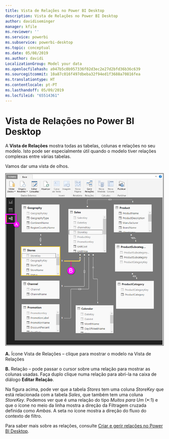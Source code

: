 ```yaml
---
title: Vista de Relações no Power BI Desktop
description: Vista de Relações no Power BI Desktop
author: davidiseminger
manager: kfile
ms.reviewer: ''
ms.service: powerbi
ms.subservice: powerbi-desktop
ms.topic: conceptual
ms.date: 05/08/2019
ms.author: davidi
LocalizationGroup: Model your data
ms.openlocfilehash: a947b5c0b957336f02d3ec2e27d2bfd36b36c639
ms.sourcegitcommit: 10a87c016f497dbeba32f94ed1f3688a70816fea
ms.translationtype: HT
ms.contentlocale: pt-PT
ms.lasthandoff: 05/09/2019
ms.locfileid: "65514361"
---
```

# <a name="relationship-view-in-power-bi-desktop"></a>Vista de Relações no Power BI Desktop
A **Vista de Relações** mostra todas as tabelas, colunas e relações no seu modelo. Isto pode ser especialmente útil quando o modelo tiver relações complexas entre várias tabelas.

Vamos dar uma vista de olhos.

![](media/desktop-relationship-view/relationshipview_fullscreen.png)

**A.**  Ícone Vista de Relações – clique para mostrar o modelo na Vista de Relações

**B.** Relação – pode passar o cursor sobre uma relação para mostrar as colunas usadas. Faça duplo clique numa relação para abri-la na caixa de diálogo **Editar Relação**. 

Na figura acima, pode ver que a tabela *Stores* tem uma coluna *StoreKey* que está relacionada com a tabela *Sales*, que também tem uma coluna *StoreKey*. Podemos ver que é uma relação do tipo *Muitos para Um* (\*:1) e que o ícone no meio da linha mostra a direção da Filtragem cruzada definida como *Ambas*. A seta no ícone mostra a direção do fluxo do contexto de filtro.

Para saber mais sobre as relações, consulte [Criar e gerir relações no Power BI Desktop](desktop-create-and-manage-relationships.md).

